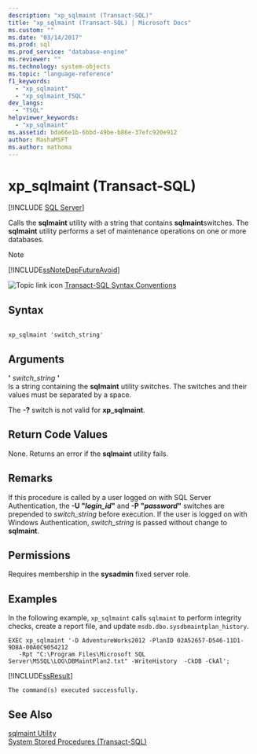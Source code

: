 ```yaml
---
description: "xp_sqlmaint (Transact-SQL)"
title: "xp_sqlmaint (Transact-SQL) | Microsoft Docs"
ms.custom: ""
ms.date: "03/14/2017"
ms.prod: sql
ms.prod_service: "database-engine"
ms.reviewer: ""
ms.technology: system-objects
ms.topic: "language-reference"
f1_keywords: 
  - "xp_sqlmaint"
  - "xp_sqlmaint_TSQL"
dev_langs: 
  - "TSQL"
helpviewer_keywords: 
  - "xp_sqlmaint"
ms.assetid: bda66e1b-6bbd-49be-b86e-37efc920e912
author: MashaMSFT
ms.author: mathoma
---
```

# xp_sqlmaint (Transact-SQL)
[!INCLUDE [SQL Server](../../includes/applies-to-version/sqlserver.md)]

  Calls the **sqlmaint** utility with a string that contains **sqlmaint**switches. The **sqlmaint** utility performs a set of maintenance operations on one or more databases.  
  
> [!NOTE]  
>  [!INCLUDE[ssNoteDepFutureAvoid](../../includes/ssnotedepfutureavoid-md.md)]  
  
 ![Topic link icon](../../database-engine/configure-windows/media/topic-link.gif "Topic link icon") [Transact-SQL Syntax Conventions](../../t-sql/language-elements/transact-sql-syntax-conventions-transact-sql.md)  
  
## Syntax  
  
```  
  
xp_sqlmaint 'switch_string'     
```  
  
## Arguments  
 **'** *switch_string* **'**  
 Is a string containing the **sqlmaint** utility switches. The switches and their values must be separated by a space.  
  
 The **-?** switch is not valid for **xp_sqlmaint**.  
  
## Return Code Values  
 None. Returns an error if the **sqlmaint** utility fails.  
  
## Remarks  
 If this procedure is called by a user logged on with SQL Server Authentication, the **-U "***login_id***"** and **-P "***password***"** switches are prepended to *switch_string* before execution. If the user is logged on with Windows Authentication, *switch_string* is passed without change to **sqlmaint**.  
  
## Permissions  
 Requires membership in the **sysadmin** fixed server role.  
  
## Examples  
 In the following example, `xp_sqlmaint` calls `sqlmaint` to perform integrity checks, create a report file, and update `msdb.dbo.sysdbmaintplan_history`.  
  
```  
EXEC xp_sqlmaint '-D AdventureWorks2012 -PlanID 02A52657-D546-11D1-9D8A-00A0C9054212   
   -Rpt "C:\Program Files\Microsoft SQL Server\MSSQL\LOG\DBMaintPlan2.txt" -WriteHistory  -CkDB -CkAl';   
```  
  
 [!INCLUDE[ssResult](../../includes/ssresult-md.md)]  
  
```  
The command(s) executed successfully.  
```  
  
## See Also  
 [sqlmaint Utility](../../tools/sqlmaint-utility.md)   
 [System Stored Procedures &#40;Transact-SQL&#41;](../../relational-databases/system-stored-procedures/system-stored-procedures-transact-sql.md)  
  
  
